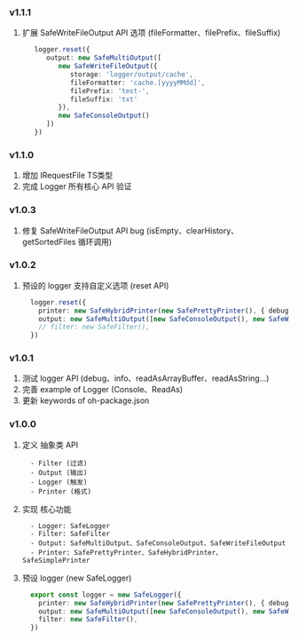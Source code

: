 ### v1.1.1

1. 扩展 SafeWriteFileOutput API 选项 (fileFormatter、filePrefix、fileSuffix)

   ```typescript
      logger.reset({
         output: new SafeMultiOutput([
            new SafeWriteFileOutput({
               storage: 'logger/output/cache',
               fileFormatter: 'cache.[yyyyMMdd]',
               filePrefix: 'test-',
               fileSuffix: 'txt'
            }),
            new SafeConsoleOutput()
         ])
      })
   ```

### v1.1.0

1. 增加 IRequestFile TS类型
2. 完成 Logger 所有核心 API 验证

### v1.0.3

1. 修复 SafeWriteFileOutput API bug (isEmpty、clearHistory、getSortedFiles 循环调用)

### v1.0.2

1. 预设的 logger 支持自定义选项 (reset API)

   ```typescript
     logger.reset({
       printer: new SafeHybridPrinter(new SafePrettyPrinter(), { debug: new SafeSimplePrinter() }),
       output: new SafeMultiOutput([new SafeConsoleOutput(), new SafeWriteFileOutput()]),
       // filter: new SafeFilter(),
     })
   ```

### v1.0.1

1. 测试 logger API (debug、info、readAsArrayBuffer、readAsString...)  
2. 完善 example of Logger (Console、ReadAs)  
3. 更新 keywords of oh-package.json  

### v1.0.0

1. 定义 抽象类 API
   ```text
     - Filter (过滤)
     - Output (输出)
     - Logger (触发)
     - Printer (格式)
   ```
   
2. 实现 核心功能
   ```text
     - Logger: SafeLogger
     - Filter: SafeFilter
     - Output: SafeMultiOutput、SafeConsoleOutput、SafeWriteFileOutput
     - Printer: SafePrettyPrinter、SafeHybridPrinter、SafeSimplePrinter
   ```
  
3. 预设 logger (new SafeLogger)
     ```typescript
       export const logger = new SafeLogger({
         printer: new SafeHybridPrinter(new SafePrettyPrinter(), { debug: new SafeSimplePrinter() }),
         output: new SafeMultiOutput([new SafeConsoleOutput(), new SafeWriteFileOutput()]),
         filter: new SafeFilter(),
       })
     ```

